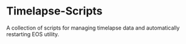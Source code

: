 Timelapse-Scripts
=================

A collection of scripts for managing timelapse data and automatically restarting EOS utility.
